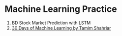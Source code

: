 # Machine Learning Practice 

01. BD Stock Market Prediction with LSTM
02. [30 Days of Machine Learning by Tamim Shahriar](https://github.com/sabboshachi/Machine_Learning/tree/main/02.%2030%20Days%20of%20Machine%20Learning%20by%20Tamim%20Shahriar)
